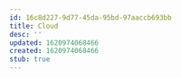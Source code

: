 ```yaml
---
id: 16c8d227-9d77-45da-95bd-97aaccb693bb
title: Cloud
desc: ''
updated: 1620974068466
created: 1620974068466
stub: true
---
```


